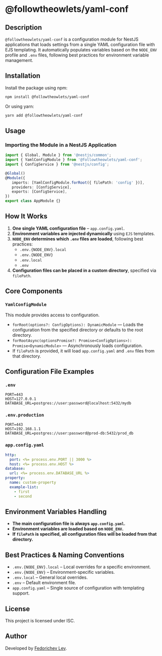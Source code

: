 # @followtheowlets/yaml-conf

## Description

`@followtheowlets/yaml-conf` is a configuration module for NestJS applications that loads settings from a single YAML configuration file with EJS templating. It automatically populates variables based on the `NODE_ENV` profile and `.env` files, following best practices for environment variable management.

## Installation

Install the package using npm:

```sh
npm install @followtheowlets/yaml-conf
```

Or using yarn:

```sh
yarn add @followtheowlets/yaml-conf
```

## Usage

### Importing the Module in a NestJS Application

```typescript
import { Global, Module } from '@nestjs/common';
import { YamlConfigModule } from '@followtheowlets/yaml-conf';
import { ConfigService } from '@nestjs/config';

@Global()
@Module({
   imports: [YamlConfigModule.forRoot({ filePath: 'config' })],
   providers: [ConfigService],
   exports: [ConfigService],
})
export class AppModule {}
```

## How It Works

1. **One single YAML configuration file** – `app.config.yaml`.
2. **Environment variables are injected dynamically** using `EJS` templates.
3. **`NODE_ENV` determines which `.env` files are loaded**, following best practices:
    - `.env.{NODE_ENV}.local`
    - `.env.{NODE_ENV}`
    - `.env.local`
    - `.env`
4. **Configuration files can be placed in a custom directory**, specified via `filePath`.

## Core Components

### `YamlConfigModule`

This module provides access to configuration.

- `forRoot(options?: ConfigOptions): DynamicModule` — Loads the configuration from the specified directory or defaults to the root directory.
- `forRootAsync(optionsPromise?: Promise<ConfigOptions>): Promise<DynamicModule>` — Asynchronously loads configuration.
- If `filePath` is provided, it will load `app.config.yaml` and `.env` files from that directory.

## Configuration File Examples

### `.env`
```env
PORT=443
HOST=127.0.0.1
DATABASE_URL=postgres://user:password@localhost:5432/mydb
```

### `.env.production`
```env
PORT=443
HOST=192.168.1.1
DATABASE_URL=postgres://user:password@prod-db:5432/prod_db
```

### `app.config.yaml`
```yaml
http:
  port: <%= process.env.PORT || 3000 %>
  host: <%= process.env.HOST %>
database:
  url: <%= process.env.DATABASE_URL %>
property:
  name: custom-property
  example-list:
    - first
    - second
```

## Environment Variables Handling

- **The main configuration file is always `app.config.yaml`.**
- **Environment variables are loaded based on `NODE_ENV`.**
- **If `filePath` is specified, all configuration files will be loaded from that directory.**

## Best Practices & Naming Conventions

- `.env.{NODE_ENV}.local` – Local overrides for a specific environment.
- `.env.{NODE_ENV}` – Environment-specific variables.
- `.env.local` – General local overrides.
- `.env` – Default environment file.
- `app.config.yaml` – Single source of configuration with templating support.

## License

This project is licensed under ISC.

## Author

Developed by [Fedorichev Lev](https://github.com/followtheowlets).

